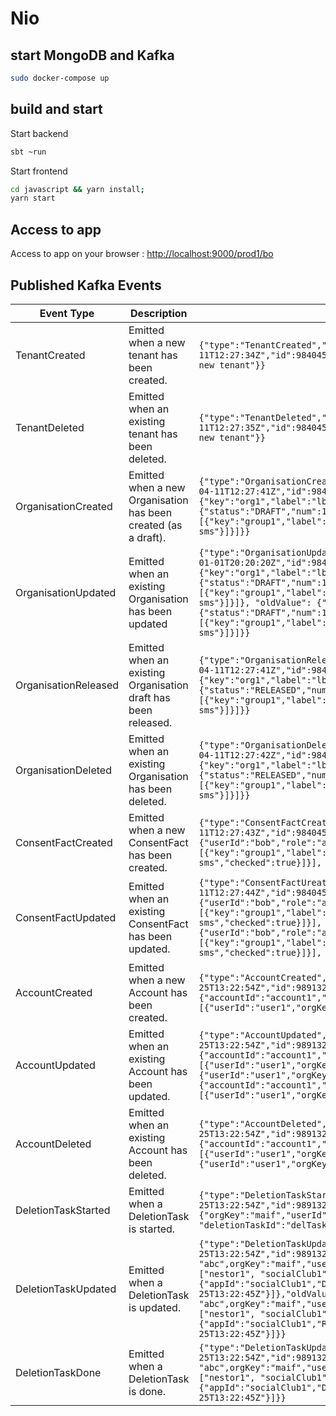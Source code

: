 # Nio


## start MongoDB and Kafka

```bash
sudo docker-compose up
```

## build and start

Start backend 

```bash
sbt ~run
```

Start frontend 

```bash
cd javascript && yarn install;
yarn start
```

## Access to app

Access to app on your browser : [http://localhost:9000/prod1/bo](http://localhost:9000/prod1/bo)


## Published Kafka Events

| Event Type           	| Description                                                    	| Payload example                                                                                                                                                                              	|
|----------------------	|----------------------------------------------------------------	|----------------------------------------------------------------------------------------------------------------------------------------------------------------------------------------------	|
| TenantCreated        	| Emitted when a new tenant has been created.                       | ```{"type":"TenantCreated","author":"tenant-admin","date":"2018-04-11T12:27:34Z","id":984045289865216000,"payload":{"key":"newTenant","description":"a new tenant"}}```  |
| TenantDeleted        	| Emitted when an existing tenant has been deleted.                 | ```{"type":"TenantDeleted","author":"tenant-admin","date":"2018-04-11T12:27:35Z","id":984045289865216004,"payload":{"key":"newTenant","description":"a new tenant"}}```  |
| OrganisationCreated  	| Emitted when a new Organisation has been created (as a draft). 	| ```{"type":"OrganisationCreated","tenant":"prod","author":"admin@test.com","date":"2018-04-11T12:27:41Z","id":984045319233732614,"payload":{"key":"org1","label":"lbl1","version":{"status":"DRAFT","num":1,"latest":false},"groups":[{"key":"group1","label":"blalba","permissions":[{"key":"sms","label":"Please accept sms"}]}]}}```                                   	                    |
| OrganisationUpdated  	| Emitted when an existing Organisation has been updated         	| ```{"type":"OrganisationUpdated","tenant":"prod","author":"admin@test.com","date":"2018-01-01T20:20:20Z","id":984045319233732615,"payload":{"key":"org1","label":"lbl2","version":{"status":"DRAFT","num":1,"latest":false},"groups":[{"key":"group1","label":"blalba","permissions":[{"key":"sms","label":"Please accept sms"}]}]}, "oldValue": {"key":"org1","label":"lbl1","version":{"status":"DRAFT","num":1,"latest":false},"groups":[{"key":"group1","label":"blalba","permissions":[{"key":"sms","label":"Please accept sms"}]}]}} ``` 	                            |
| OrganisationReleased 	| Emitted when an existing Organisation draft has been released. 	| ```{"type":"OrganisationReleased","tenant":"prod","author":"admin@test.com","date":"2018-04-11T12:27:41Z","id":984045319397310471,"payload":{"key":"org1","label":"lbl2","version":{"status":"RELEASED","num":1,"latest":true},"groups":[{"key":"group1","label":"blalba","permissions":[{"key":"sms","label":"Please accept sms"}]}]}}```                                                               	|
| OrganisationDeleted  	| Emitted when an existing Organisation has been deleted.       	| ```{"type":"OrganisationDeleted","tenant":"prod","author":"admin@test.com","date":"2018-04-11T12:27:42Z","id":984045319233732615,"payload":{"key":"org1","label":"lbl2","version":{"status":"RELEASED","num":1,"latest":true},"groups":[{"key":"group1","label":"blalba","permissions":[{"key":"sms","label":"Please accept sms"}]}]}}```                                   	                    |
| ConsentFactCreated   	| Emitted when a new ConsentFact has been created.               	| ```{"type":"ConsentFactCreated","tenant":"prod","author":"admin@test.com",date":"2018-04-11T12:27:43Z","id":984045319397310472,"payload":{"userId":"toto1","doneBy":{"userId":"bob","role":"admin"},"version":1,"groups":[{"key":"group1","label":"blabla","consents":[{"key":"sms","label":"Please accept sms","checked":true}]}], "orgKey":"org1" }```                                                         	|
| ConsentFactUpdated   	| Emitted when an existing ConsentFact has been updated.         	| ```{"type":"ConsentFactUreated","tenant":"prod","author":"admin@test.com",date":"2018-04-11T12:27:44Z","id":984045319397310473,"payload":{"userId":"toto1","doneBy":{"userId":"bob","role":"admin"},"version":1,"groups":[{"key":"group1","label":"blabla","consents":[{"key":"sms","label":"Please accept sms","checked":true}]}], "orgKey":"org1" }, "oldValue":{"userId":"toto1","doneBy":{"userId":"bob","role":"admin"},"version":1,"groups":[{"key":"group1","label":"blabla","consents":[{"key":"sms","label":"Please accept sms","checked":true}]}], "orgKey":"org1" } ```                      	|
| AccountCreated   	    | Emitted when a new Account has been created.         	            | ```{"type":"AccountCreated","tenant":"prod","account":"account1","date":"2018-04-25T13:22:54Z","id":989132643281928192,"payload":{"accountId":"account1","creationDate":"2018-04-25T13:22:45Z","organisationsUsers":[{"userId":"user1","orgKey":"org1"},{"userId":"user1","orgKey":"org2"}]}} ```                      	|
| AccountUpdated   	    | Emitted when an existing Account has been updated.         	    | ```{"type":"AccountUpdated","tenant":"prod","account":"account1","date":"2018-04-25T13:22:54Z","id":989132644422778881,"payload":{"accountId":"account1","creationDate":"2018-04-25T13:22:45Z","organisationsUsers":[{"userId":"user1","orgKey":"org1"},{"userId":"user1","orgKey":"org2"},{"userId":"user1","orgKey":"org3"}]},"oldValue":{"accountId":"account1","creationDate":"2018-04-25T13:22:45Z","organisationsUsers":[{"userId":"user1","orgKey":"org1"},{"userId":"user1","orgKey":"org2"}]}} ```                      	|
| AccountDeleted   	    | Emitted when an existing Account has been deleted.         	    | ```{"type":"AccountDeleted","tenant":"prod","account":"account1","date":"2018-04-25T13:22:54Z","id":989132645030952962,"payload":{"accountId":"account1","creationDate":"2018-04-25T13:22:45Z","organisationsUsers":[{"userId":"user1","orgKey":"org1"},{"userId":"user1","orgKey":"org2"},{"userId":"user1","orgKey":"org3"}]}} ```                      	|
| DeletionTaskStarted   | Emitted when a DeletionTask is started.                   	    | ```{"type":"DeletionTaskStarted","tenant":"prod","date":"2018-04-25T13:22:54Z","id":989132645030952962,"payload":{"orgKey":"maif","userId":"toto","appId": "nestor1", "deletionTaskId":"delTaskMaif1"}]}} ```                      	|
| DeletionTaskUpdated   | Emitted when a DeletionTask is updated.                   	    | ```{"type":"DeletionTaskUpdate","tenant":"prod","date":"2018-04-25T13:22:54Z","id":989132645030952963,"payload":{"id": "abc",orgKey":"maif","userId":"toto","startedAt":"2018-04-25T13:22:54Z","appIds":["nestor1", "socialClub1"],"states":[{"appId":"nestor1","status":"Running"},{"appId":"socialClub1","Done"}],"status":"Running","lastUpdate":"2018-04-25T13:22:45Z"}]},"oldValue":{"id": "abc",orgKey":"maif","userId":"toto","startedAt":"2018-04-25T13:22:54Z","appIds":["nestor1", "socialClub1"],"states":[{"appId":"nestor1","status":"Running"},{"appId":"socialClub1","Running"}],"status":"Running","lastUpdate":"2018-04-25T13:22:45Z"}]}} ```                      	|
| DeletionTaskDone      | Emitted when a DeletionTask is done.                   	        | ```{"type":"DeletionTaskUpdate","tenant":"prod","date":"2018-04-25T13:22:54Z","id":989132645030952963,"payload":{"id": "abc",orgKey":"maif","userId":"toto","startedAt":"2018-04-25T13:22:54Z","appIds":["nestor1", "socialClub1"],"states":[{"appId":"nestor1","status":"Done"},{"appId":"socialClub1","Done"}],"status":"Done","lastUpdate":"2018-04-25T13:22:45Z"}]}} ```                      	|
